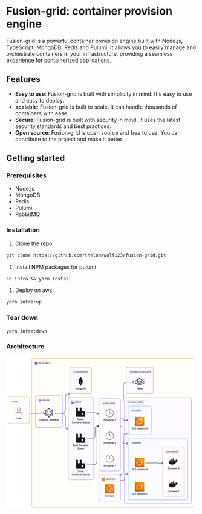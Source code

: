 # Fusion-grid: container provision engine

Fusion-grid is a powerful container provision engine built with Node.js, TypeScript, MongoDB, Redis and Pulumi. It allows you to easily manage and orchestrate containers in your infrastructure, providing a seamless experience for containerized applications.

## Features

-   **Easy to use**: Fusion-grid is built with simplicity in mind. It's easy to use and easy to deploy.
-   **scalable**: Fusion-grid is built to scale. It can handle thousands of containers with ease.
-   **Secure**: Fusion-grid is built with security in mind. It uses the latest security standards and best practices.
-   **Open source**: Fusion-grid is open source and free to use. You can contribute to the project and make it better.

## Getting started

### Prerequisites

-   Node.js
-   MongoDB
-   Redis
-   Pulumi
-   RabbitMQ

### Installation

1. Clone the repo

```sh
git clone https://github.com/thelonewolf123/fusion-grid.git
```

1. Install NPM packages for pulumi

```sh
cd infra && yarn install
```

1. Deploy on aws

```sh
yarn infra:up
```

### Tear down

```sh
yarn infra:down
```

### Architecture

![Architecture](docs/images/architecture.png)
